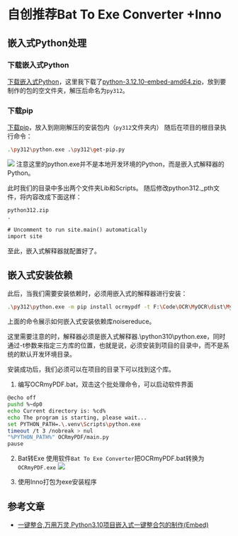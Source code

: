# 自创推荐Bat To Exe Converter +Inno

## 嵌入式Python处理
### 下载嵌入式Python
[下载嵌入式Python](https://www.python.org/downloads/windows/)，这里我下载了[python-3.12.10-embed-amd64.zip](https://www.python.org/ftp/python/3.12.10/python-3.12.10-embed-amd64.zip)，放到要制作的包的空文件夹，解压后命名为`py312`。

### 下载pip
[下载pip](https://bootstrap.pypa.io/get-pip.py)，放入到刚刚解压的安装包内（`py312`文件夹内）
随后在项目的根目录执行命令：
```bash
.\py312\python.exe .\py312\get-pip.py
```
![](https://lei-1258171996.cos.ap-guangzhou.myqcloud.com/imgs/2025/202506052256274.jpg)
注意这里的python.exe并不是本地开发环境的Python，而是嵌入式解释器的Python。

此时我们的目录中多出两个文件夹Lib和Scripts。
随后修改python312._pth文件，将内容改成下面这样：
```txt
python312.zip
.

# Uncomment to run site.main() automatically
import site
```
至此，嵌入式解释器就配置好了。

## 嵌入式安装依赖

此后，当我们需要安装依赖时，必须用嵌入式的解释器进行安装：
```bash
.\py312\python.exe -m pip install ocrmypdf -t F:\Code\OCR\MyOCR\dist\MyOCR-By-embed\py312\Lib\site-packages
```
上面的命令展示如何嵌入式安装依赖库noisereduce。

这里需要注意的时，解释器必须是嵌入式解释器.\python310\python.exe，同时通过-t参数来指定三方库的位置，也就是说，必须安装到项目的目录中，而不是系统的默认开发环境目录。

安装成功后，我们必须可以在项目的目录下可以找到这个库。




1. 编写OCRmyPDF.bat，双击这个批处理命令，可以启动软件界面
```bash
@echo off
pushd %~dp0
echo Current directory is: %cd%
echo The program is starting, please wait...
set PYTHON_PATH=.\.venv\Scripts\python.exe
timeout /t 3 /nobreak > nul 
"%PYTHON_PATH%" OCRmyPDF/main.py
pause
```
2. Bat转Exe
使用软件`Bat To Exe Converter`把OCRmyPDF.bat转换为`OCRmyPDF.exe`
![](https://lei-1258171996.cos.ap-guangzhou.myqcloud.com/imgs/2025/202506041658179.jpg)

3. 使用Inno打包为exe安装程序


## 参考文章
- [一键整合,万用万灵,Python3.10项目嵌入式一键整合包的制作(Embed)](https://zhuanlan.zhihu.com/p/667231476?share_code=BLdYs8kAl6R2&utm_psn=1913751113619997502)
